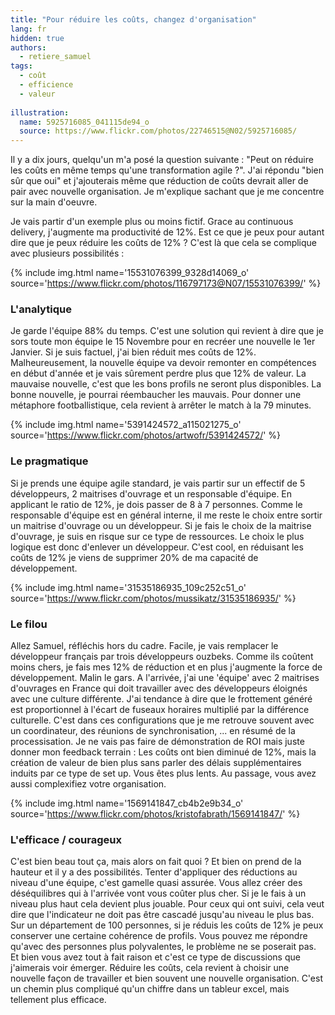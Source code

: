 ```yaml
---
title: "Pour réduire les coûts, changez d'organisation"
lang: fr
hidden: true
authors:
  - retiere_samuel
tags:
  - coût 
  - efficience
  - valeur
  
illustration:
  name: 5925716085_041115de94_o
  source: https://www.flickr.com/photos/22746515@N02/5925716085/
---
```


Il y a dix jours, quelqu'un m'a posé la question suivante : "Peut on réduire les coûts en même temps qu'une transformation agile ?". J'ai répondu "bien sûr que oui" et j'ajouterais même que réduction de coûts devrait aller de pair avec nouvelle organisation. Je m'explique sachant que je me concentre sur la main d'oeuvre.

Je vais partir d'un exemple plus ou moins fictif. Grace au continuous delivery, j'augmente ma productivité de 12%. Est ce que je peux pour autant dire que je peux réduire les coûts de 12% ? C'est là que cela se complique avec plusieurs possibilités :

{% include img.html
    name='15531076399_9328d14069_o'
    source='https://www.flickr.com/photos/116797173@N07/15531076399/'
%}

### L'analytique

Je garde l'équipe 88% du temps. C'est une solution qui revient à dire que je sors toute mon équipe le 15 Novembre pour en recréer une nouvelle le 1er Janvier. Si je suis factuel, j'ai bien réduit mes coûts de 12%. Malheureusement, la nouvelle équipe va devoir remonter en compétences en début d'année et je vais sûrement perdre plus que 12% de valeur. La mauvaise nouvelle, c'est que les bons profils ne seront plus disponibles. La bonne nouvelle, je pourrai réembaucher les mauvais. Pour donner une métaphore footballistique, cela revient à arrêter le match à la 79 minutes.

{% include img.html
    name='5391424572_a115021275_o'
    source='https://www.flickr.com/photos/artwofr/5391424572/'
%}

### Le pragmatique

Si je prends une équipe agile standard, je vais partir sur un effectif de 5 développeurs, 2 maitrises d'ouvrage et un responsable d'équipe. En applicant le ratio de 12%, je dois passer de 8 à 7 personnes. Comme le responsable d'équipe est en général interne, il me reste le choix entre sortir un maitrise d'ouvrage ou un développeur. Si je fais le choix de la maitrise d'ouvrage, je suis en risque sur ce type de ressources. Le choix le plus logique est donc d'enlever un développeur. C'est cool, en réduisant les coûts de 12% je viens de supprimer 20% de ma capacité de développement.

{% include img.html
    name='31535186935_109c252c51_o'
    source='https://www.flickr.com/photos/mussikatz/31535186935/'
%}

### Le filou

Allez Samuel, réfléchis hors du cadre. Facile, je vais remplacer le développeur français par trois développeurs ouzbeks. Comme ils coûtent moins chers, je fais mes 12% de réduction et en plus j'augmente la force de développement. Malin le gars. A l'arrivée, j'ai une 'équipe' avec 2 maitrises d'ouvrages en France qui doit travailler avec des développeurs éloignés avec une culture différente. J'ai tendance à dire que le frottement généré est proportionnel à l'écart de fuseaux horaires multiplié par la différence culturelle. C'est dans ces configurations que je me retrouve souvent avec un coordinateur, des réunions de synchronisation, ... en résumé de la processisation. Je ne vais pas faire de démonstration de ROI mais juste donner mon feedback terrain : Les coûts ont bien diminué de 12%, mais la création de valeur de bien plus sans parler des délais supplémentaires induits par ce type de set up. Vous êtes plus lents. Au passage, vous avez aussi complexifiez votre organisation.

{% include img.html
    name='1569141847_cb4b2e9b34_o'
    source='https://www.flickr.com/photos/kristofabrath/1569141847/'
%}

### L'efficace / courageux

C'est bien beau tout ça, mais alors on fait quoi ? Et bien on prend de la hauteur et il y a des possibilités. Tenter d'appliquer des réductions au niveau d'une équipe, c'est gamelle quasi assurée. Vous allez créer des déséquilibres qui à l'arrivée vont vous coûter plus cher. Si je le fais à un niveau plus haut cela devient plus jouable. Pour ceux qui ont suivi, cela veut dire que l'indicateur ne doit pas être cascadé jusqu'au niveau le plus bas. Sur un département de 100 personnes, si je réduis les coûts de 12% je peux conserver une certaine cohérence de profils. Vous pouvez me répondre qu'avec des personnes plus polyvalentes, le problème ne se poserait pas. Et bien vous avez tout à fait raison et c'est ce type de discussions que j'aimerais voir émerger. Réduire les coûts, cela revient à choisir une nouvelle façon de travailler et bien souvent une nouvelle organisation. C'est un chemin plus compliqué qu'un chiffre dans un tableur excel, mais tellement plus efficace.
